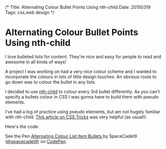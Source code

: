 /*
Title: Alternating Colour Bullet Points Using nth-child
Date: 20150319
Tags: css,web design
*/

# Alternating Colour Bullet Points Using nth-child

I love bulleted lists for content. They're nice and easy for people to read and awesome in all kinds of ways!

A project I was working on had a very nice colour scheme and I wanted to incorporate the colours in lots of little design touches. An obvious route to go down was to colour the bullet in any lists. 

I decided to use [nth-child](https://css-tricks.com/how-nth-child-works/) to colour every 3rd bullet differently. As you can't specify a bullets colour in CSS I was gonna have to build them with pseudo elements. 

I've had a log of practice using pseudo elements, but am not hugely familiar with nth-child. [This article on CSS Tricks](https://css-tricks.com/how-nth-child-works/) was very helpful (as usual!).

Here's the code:

<p data-height="268" data-theme-id="0" data-slug-hash="LEJVoq" data-default-tab="result" data-user="spacecadet9" class='codepen'>See the Pen <a href='http://codepen.io/spacecadet9/pen/LEJVoq/'>Alternating Colour List Item Bullets </a> by SpaceCadet9 (<a href='http://codepen.io/spacecadet9'>@spacecadet9</a>) on <a href='http://codepen.io'>CodePen</a>.</p>
<script async src="//assets.codepen.io/assets/embed/ei.js"></script>

